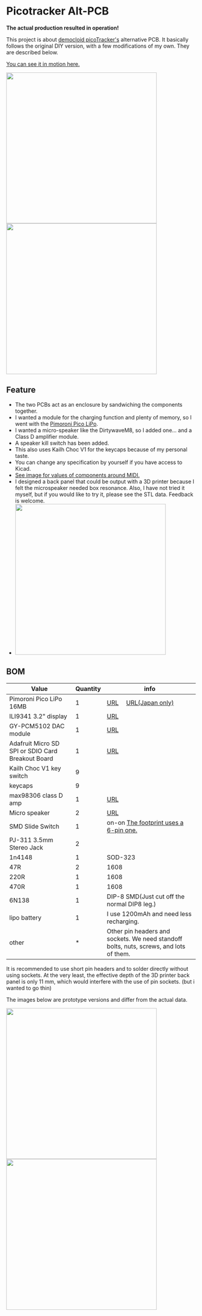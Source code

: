 # Picotracker Alt-PCB

**The actual production resulted in operation!**

This project is about [democloid picoTracker's](https://github.com/democloid/picoTracker/) alternative PCB.
It basically follows the original DIY version, with a few modifications of my own. They are described below.

[You can see it in motion here.](https://www.instagram.com/p/C2BvngaruZN/?utm_source=ig_web_copy_link&igsh=MzRlODBiNWFlZA==)

<img src="https://raw.githubusercontent.com/ijnekenamay/picotracker_alt-pcb/main/images/picotracker-front.jpg" width="400"><img src="https://raw.githubusercontent.com/ijnekenamay/picotracker_alt-pcb/main/images/picotracker-back.jpg" width="400">

## Feature

- The two PCBs act as an enclosure by sandwiching the components together.
- I wanted a module for the charging function and plenty of memory, so I went with the [Pimoroni Pico LiPo](https://shop.pimoroni.com/products/pimoroni-pico-lipo).
- I wanted a micro-speaker like the DirtywaveM8, so I added one... and a Class D amplifier module.
- A speaker kill switch has been added.
- This also uses Kailh Choc V1 for the keycaps because of my personal taste.
- You can change any specification by yourself if you have access to Kicad.
- [See image for values of components around MIDI.](https://raw.githubusercontent.com/ijnekenamay/picotracker_alt-pcb/main/images/MIDI_resistor_value.jpg)
- I designed a back panel that could be output with a 3D printer because I felt the microspeaker needed box resonance. Also, I have not tried it myself, but if you would like to try it, please see the STL data. Feedback is welcome.
- <img src="https://raw.githubusercontent.com/ijnekenamay/picotracker_alt-pcb/main/images/3d_BP.png" width="400">

## BOM
| Value | Quantity | info |
| ---- | ---- | ---- |
| Pimoroni Pico LiPo 16MB | 1 | [URL](https://shop.pimoroni.com/products/pimoroni-pico-lipo)　 [URL(Japan only)](https://akizukidenshi.com/catalog/g/g116997/)  |
| ILI9341 3.2" display | 1 | [URL](https://www.aliexpress.us/item/3256802819098352.html) |
| GY-PCM5102 DAC module | 1 | [URL](https://www.aliexpress.us/item/3256802711963831.html) | 
| Adafruit Micro SD SPI or SDIO Card Breakout Board | 1 | [URL](https://www.adafruit.com/product/4682) | 
| Kailh Choc V1 key switch | 9 |  | 
| keycaps | 9 |  |   
| max98306 class D amp | 1 | [URL](https://ja.aliexpress.com/item/1005004990814956.html)  |
| Micro speaker | 2 | [URL](https://akizukidenshi.com/catalog/g/gP-12494/)  |
| SMD Slide Switch | 1 | on-on [The footprint uses a 6-pin one.](https://akizukidenshi.com/download/ds/switronic/IS-2245S-G.PDF) |
| PJ-311 3.5mm Stereo Jack | 2 |  |
| 1n4148| 1 | SOD-323 |
| 47R | 2 | 1608 |
| 220R | 1 | 1608 |
| 470R| 1 | 1608 |
| 6N138 | 1 | DIP-8 SMD(Just cut off the normal DIP8 leg.) |
| lipo battery | 1 | I use 1200mAh and need less recharging. |
| other | * | Other pin headers and sockets. We need standoff bolts, nuts, screws, and lots of them. |

It is recommended to use short pin headers and to solder directly without using sockets. At the very least, the effective depth of the 3D printer back panel is only 11 mm, which would interfere with the use of pin sockets. (but i wanted to go thin)



The images below are prototype versions and differ from the actual data.

<img src="https://raw.githubusercontent.com/ijnekenamay/picotracker_alt-pcb/main/images/1.jpg" width="400"><img src="https://raw.githubusercontent.com/ijnekenamay/picotracker_alt-pcb/main/images/2.jpg" width="400">



